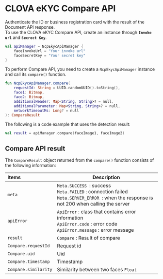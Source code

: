 # CLOVA eKYC Compare API

Authenticate the ID or business registration card with the result of the Document API response.<br>To use the CLOVA eKYC Compare API, create an instance through  **`Invoke url`** and **`Secrect Key`**.

```kotlin
val apiManager = NcpEkycApiManager {
    faceInvokeUrl = "Your invoke url"
    faceSecretKey = "Your secret key"
}
```

To perform Compare API, you need to create a `NcpEkycApiManager` instance and call its `compare()` function.

```kotlin
fun NcpEkycApiManager.compare(
    requestId: String = UUID.randomUUID().toString(),
    face1: Bitmap,
    face2: Bitmap,
    additionalHeader: Map<String, String>? = null,
    additionalParameter: Map<String, String>? = null,
    networkTimeoutMs: Long? = null
): CompareResult
```

The following is a code example that uses the detection result:

```kotlin
val result = apiManager.compare(faceImage1, faceImage2)
```

## Compare API result

The `CompareResult` object returned from the `compare()` function consists of the following information:

| Items                | Description                                                  |
| :------------------- | ------------------------------------------------------------ |
| `meta`               | `Meta.SUCCESS `: success<br/>`Meta.FAILED` : connection failed<br/>`Meta.SERVER_ERROR `: when the response is not 200 when calling the server |
| `apiError`           | `ApiError` : class that contains error information<br />`ApiError.code` : error code<br />`ApiError.message` : error message |
| `result`             | `Compare` : Result of compare                                |
| `Compare.requestId`  | Request id                                                   |
| `Compare.uid`        | Uid                                                          |
| `Compare.timestamp`  | Timestamp                                                    |
| `Compare.similarity` | Similarity between two faces `Float`                         |

